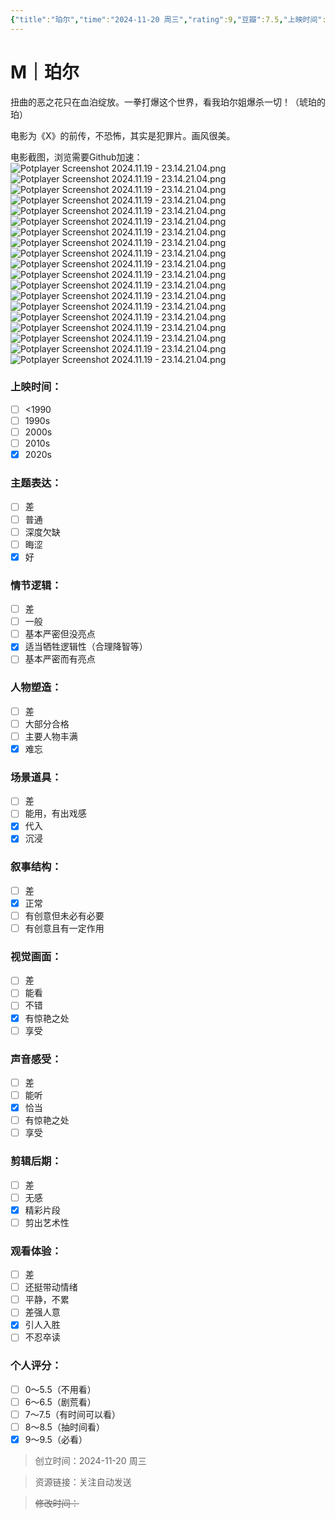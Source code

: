 ```yaml
---
{"title":"珀尔","time":"2024-11-20 周三","rating":9,"豆瓣":7.5,"上映时间":["2022"],"类型":["M","恐怖","犯罪"],"导演":["缇·威斯特 Ti West"],"主演":["米娅·高斯 Mia Goth"],"国家/地区":["加拿大","新西兰","美国"],"片长/分钟":"102分钟","dg-publish":true,"permalink":"/300 评价/M电影/新近看过/珀尔/","dgPassFrontmatter":true,"created":"2024-11-20T17:03:24.033+08:00","updated":"2024-11-20T17:34:07.631+08:00"}
---
```


# M｜珀尔
扭曲的恶之花只在血泊绽放。一拳打爆这个世界，看我珀尔姐爆杀一切！（琥珀的珀）

电影为《X》的前传，不恐怖，其实是犯罪片。画风很美。

电影截图，浏览需要Github加速：
![Potplayer Screenshot 2024.11.19 - 23.14.21.04.png](https://raw.githubusercontent.com/dolanjiang/Image-Jiang/main/202411201725428.jpg)
![Potplayer Screenshot 2024.11.19 - 23.14.21.04.png](https://raw.githubusercontent.com/dolanjiang/Image-Jiang/main/202411201725443.jpg)
![Potplayer Screenshot 2024.11.19 - 23.14.21.04.png](https://raw.githubusercontent.com/dolanjiang/Image-Jiang/main/202411201725458.jpg)
![Potplayer Screenshot 2024.11.19 - 23.14.21.04.png](https://raw.githubusercontent.com/dolanjiang/Image-Jiang/main/202411201725476.jpg)
![Potplayer Screenshot 2024.11.19 - 23.14.21.04.png](https://raw.githubusercontent.com/dolanjiang/Image-Jiang/main/202411201725492.jpg)
![Potplayer Screenshot 2024.11.19 - 23.14.21.04.png](https://raw.githubusercontent.com/dolanjiang/Image-Jiang/main/202411201725509.jpg)
![Potplayer Screenshot 2024.11.19 - 23.14.21.04.png](https://raw.githubusercontent.com/dolanjiang/Image-Jiang/main/202411201725525.jpg)
![Potplayer Screenshot 2024.11.19 - 23.14.21.04.png](https://raw.githubusercontent.com/dolanjiang/Image-Jiang/main/202411201725541.jpg)
![Potplayer Screenshot 2024.11.19 - 23.14.21.04.png](https://raw.githubusercontent.com/dolanjiang/Image-Jiang/main/202411201725558.jpg)
![Potplayer Screenshot 2024.11.19 - 23.14.21.04.png](https://raw.githubusercontent.com/dolanjiang/Image-Jiang/main/202411201725576.jpg)
![Potplayer Screenshot 2024.11.19 - 23.14.21.04.png](https://raw.githubusercontent.com/dolanjiang/Image-Jiang/main/202411201725592.jpg)
![Potplayer Screenshot 2024.11.19 - 23.14.21.04.png](https://raw.githubusercontent.com/dolanjiang/Image-Jiang/main/202411201725608.jpg)
![Potplayer Screenshot 2024.11.19 - 23.14.21.04.png](https://raw.githubusercontent.com/dolanjiang/Image-Jiang/main/202411201725625.jpg)
![Potplayer Screenshot 2024.11.19 - 23.14.21.04.png](https://raw.githubusercontent.com/dolanjiang/Image-Jiang/main/202411201725641.jpg)
![Potplayer Screenshot 2024.11.19 - 23.14.21.04.png](https://raw.githubusercontent.com/dolanjiang/Image-Jiang/main/202411201725660.jpg)
![Potplayer Screenshot 2024.11.19 - 23.14.21.04.png](https://raw.githubusercontent.com/dolanjiang/Image-Jiang/main/202411201725677.jpg)
![Potplayer Screenshot 2024.11.19 - 23.14.21.04.png](https://raw.githubusercontent.com/dolanjiang/Image-Jiang/main/202411201725693.jpg)
![Potplayer Screenshot 2024.11.19 - 23.14.21.04.png](https://raw.githubusercontent.com/dolanjiang/Image-Jiang/main/202411201725387.jpg)
![Potplayer Screenshot 2024.11.19 - 23.14.21.04.png](https://raw.githubusercontent.com/dolanjiang/Image-Jiang/main/202411201725411.jpg)
### 上映时间：
- [ ] <1990
- [ ] 1990s
- [ ] 2000s
- [ ] 2010s
- [x] 2020s
### 主题表达：
- [ ] 差
- [ ] 普通
- [ ] 深度欠缺
- [ ] 晦涩
- [x] 好
### 情节逻辑：
- [ ] 差
- [ ] 一般
- [ ] 基本严密但没亮点
- [x] 适当牺牲逻辑性（合理降智等）
- [ ] 基本严密而有亮点
### 人物塑造：
- [ ] 差
- [ ] 大部分合格
- [ ] 主要人物丰满
- [x] 难忘
### 场景道具：
- [ ] 差
- [ ] 能用，有出戏感
- [x] 代入
- [x] 沉浸
### 叙事结构：
- [ ] 差
- [x] 正常
- [ ] 有创意但未必有必要
- [ ] 有创意且有一定作用
### 视觉画面：
- [ ] 差
- [ ] 能看
- [ ] 不错
- [x] 有惊艳之处
- [ ] 享受
### 声音感受：
- [ ] 差
- [ ] 能听
- [x] 恰当
- [ ] 有惊艳之处
- [ ] 享受
### 剪辑后期：
- [ ] 差
- [ ] 无感
- [x] 精彩片段
- [ ] 剪出艺术性
### 观看体验：
- [ ] 差
- [ ] 还挺带动情绪
- [ ] 平静，不累
- [ ] 差强人意
- [x] 引人入胜
- [ ] 不忍卒读
### 个人评分：
- [ ] 0～5.5（不用看）
- [ ] 6～6.5（剧荒看）
- [ ] 7～7.5（有时间可以看）
- [ ] 8～8.5（抽时间看）
- [x] 9～9.5（必看）

>创立时间：2024-11-20 周三

>资源链接：关注自动发送

>~~修改时间：~~



